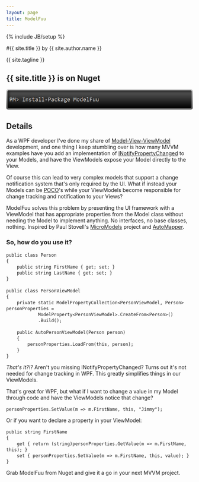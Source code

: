 ```yaml
---
layout: page
title: ModelFuu
---
```

{% include JB/setup %}

#{{ site.title }} by {{ site.author.name }}

{{ site.tagline }}

## {{ site.title }} is on Nuget

![PM> Install-Package ModelFuu](assets/ModelFuuNuget.png)

## Details

As a WPF developer I've done my share of [Model-View-ViewModel](http://en.wikipedia.org/wiki/Model_View_ViewModel) development, and one thing I keep stumbling over is how many MVVM examples have you add an implementation of [INotifyPropertyChanged](http://msdn.microsoft.com/en-us/library/system.componentmodel.inotifypropertychanged.aspx) to your Models, and have the ViewModels expose your Model directly to the View.

Of course this can lead to very complex models that support a change notification system that's only required by the UI. What if instead your Models can be [POCO](http://en.wikipedia.org/wiki/Plain_Old_CLR_Object)'s while your ViewModels become responsible for change tracking and notification to your Views?

ModelFuu solves this problem by presenting the UI framework with a ViewModel that has appropriate properties from the Model class without needing the Model to implement anything. No interfaces, no base classes, nothing. Inspired by Paul Stovell's [MicroModels](http://www.paulstovell.com/micromodels-introduction) project and [AutoMapper](http://automapper.org/).

### So, how do you use it?

    public class Person
    {
        public string FirstName { get; set; }
        public string LastName { get; set; }
    }

    public class PersonViewModel
    {
        private static ModelPropertyCollection<PersonViewModel, Person> personProperties =
                ModelProperty<PersonViewModel>.CreateFrom<Person>()
                .Build();

        public AutoPersonViewModel(Person person)
        {
            personProperties.LoadFrom(this, person);
        }
    }

*That's it?!?* Aren't you missing INotifyPropertyChanged? Turns out it's not needed for change tracking in WPF. This greatly simplifies things in our ViewModels.

That's great for WPF, but what if I want to change a value in my Model through code and have the ViewModels notice that change?

    personProperties.SetValue(m => m.FirstName, this, "Jimmy");

Or if you want to declare a property in your ViewModel:

    public string FirstName
    {
        get { return (string)personProperties.GetValue(m => m.FirstName, this); }
        set { personProperties.SetValue(m => m.FirstName, this, value); }
    }

Grab ModelFuu from Nuget and give it a go in your next MVVM project.
